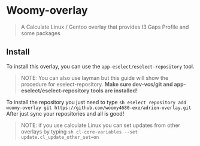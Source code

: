 # Woomy-overlay
> A Calculate Linux / Gentoo overlay that provides I3 Gaps Profile and some packages 
## Install
To install this overlay, you can use the `app-eselect/eselect-repository` tool.
> NOTE: You can also use layman but this guide will show the procedure for eselect-repository.
**Make sure dev-vcs/git and app-eselect/eselect-repository tools are installed!**

To install the repository you just need to type ```sh
eselect repository add woomy-overlay git https://github.com/woomy4680-exe/adrien-overlay.git ```
After just sync your repositories and all is good! 

> NOTE: if you use calculate Linux you can set updates from other overlays by typing ```sh
cl-core-variables --set update.cl_update_other_set=on```